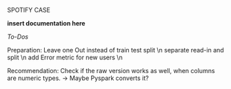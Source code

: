 SPOTIFY CASE

**insert documentation here** 


*To-Dos*

Preparation: 
Leave one Out instead of train test split \n
separate read-in and split \n
add Error metric for new users \n

Recommendation: 
Check if the raw version works as well, when columns are numeric types. -> Maybe Pyspark converts it?
